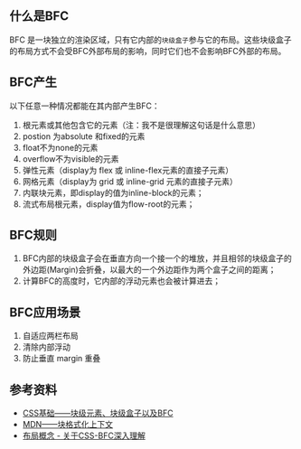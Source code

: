 ## 什么是BFC

 BFC 是一块独立的渲染区域，只有它内部的`块级盒子`参与它的布局。这些块级盒子的布局方式不会受BFC外部布局的影响，同时它们也不会影响BFC外部的布局。
 
## BFC产生

以下任意一种情况都能在其内部产生BFC：

1. 根元素或其他包含它的元素（注：我不是很理解这句话是什么意思）
2. postion 为absolute 和fixed的元素
3. float不为none的元素
4. overflow不为visible的元素
5. 弹性元素（display为 flex 或 inline-flex元素的直接子元素）
6. 网格元素（display为 grid 或 inline-grid 元素的直接子元素）
7. 内联块元素，即display的值为inline-block的元素；
8. 流式布局根元素，display值为flow-root的元素；



## BFC规则

1. BFC内部的块级盒子会在垂直方向一个接一个的堆放，并且相邻的块级盒子的外边距(Margin)会折叠，以最大的一个外边距作为两个盒子之间的距离；
2. 计算BFC的高度时，它内部的浮动元素也会被计算进去；


## BFC应用场景

1. 自适应两栏布局
2. 清除内部浮动
3. 防止垂直 margin 重叠



## 参考资料
* [CSS基础——块级元素、块级盒子以及BFC](https://juejin.im/post/5a7d22636fb9a0633c660359)
* [MDN——块格式化上下文](https://developer.mozilla.org/zh-CN/docs/Web/Guide/CSS/Block_formatting_context)
* [布局概念 - 关于CSS-BFC深入理解](https://juejin.im/post/5909db2fda2f60005d2093db)